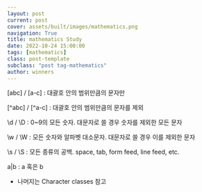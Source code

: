 ```yaml
---
layout: post
current: post
cover: assets/built/images/mathematics.png
navigation: True
title: mathematics Study
date: 2022-10-24 15:00:00
tags: [mathematics]
class: post-template
subclass: "post tag-mathematics"
author: winners
---
```


[abc] / [a-c] : 대괄호 안의 범위만큼의 문자만

[^abc] / [^a-c] : 대괄호 안의 범위만큼의 문자를 제외

\d / \D : 0~9의 모든 숫자. 대문자로 쓸 경우 숫자를 제외한 모든 문자

\w / \W : 모든 숫자와 알파벳 대소문자. 대문자로 쓸 경우 이를 제외한 문자

\s / \S : 모든 종류의 공백. space, tab, form feed, line feed, etc.

a|b : a 혹은 b

- 나머지는 Character classes 참고
